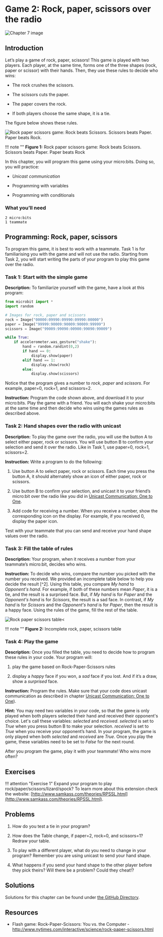 Game 2: Rock, paper, scissors over the radio
============================================

![Chapter 7 image](chapter7.png)

Introduction
------------

Let’s play a game of rock, paper, scissors! This game is played with two players.
Each player, at the same time, forms one
of the three shapes (rock, paper or scissor) with their hands. Then,
they use these rules to decide who wins:

- The rock crushes the scissors.

- The scissors cuts the paper.

- The paper covers the rock.

- If both players choose the same shape, it is a tie.

The figure below shows these rules.

![Rock paper scissors game: Rock beats Scissors. Scissors beats Paper. Paper beats Rock.](Rock-paper-scissors.jpg)

!!! note ""
	**Figure 1:** Rock paper scissors game: Rock beats Scissors. Scissors beats Paper. Paper beats Rock

In this chapter, you will program this game using your micro:bits. Doing
so, you will practice:

- *Unicast communication*

- Programming with variables

- Programming with conditionals

### What you’ll need

    2 micro:bits
    1 teammate

Programming: Rock, paper, scissors
----------------------------------

To program this game, it is best to work with a teammate. Task 1 is for
familiarising you with the game and will not use the radio. Starting
from Task 2, you will start writing the parts of your program to play
this game over the radio.

### Task 1: Start with the simple game

**Description:** To familiarize yourself with the game, have a look at this program:

```Python
from microbit import *
import random

# Images for rock, paper and scissors
rock = Image("00000:09990:09990:09990:00000")
paper = Image("99999:90009:90009:90009:99999")
scissors = Image("99009:99090:00900:99090:99009")

while True:
    if accelerometer.was_gesture("shake"):
        hand = random.randint(0,2)
        if hand == 0:
            display.show(paper)
        elif hand == 1:
            display.show(rock)
        else:
            display.show(scissors)
```
Notice that the program gives a number to *rock*, *paper* and
*scissors*. For example, paper=0, rock=1, and scissors=2.

**Instruction:** Program the code shown above,
and download it to your micro:bits. Play the game with a
friend. You will each shake your micro:bits at the same time and then
decide who wins using the games rules as described above.

### Task 2: Hand shapes over the radio with unicast

**Description:** To play the game over the radio, you will use the button A to select either paper, rock or scissors.  You will use button B to confirm your
selection and send it over the radio. Like in Task 1, use paper=0, rock=1, scissors=2.

**Instruction:** Write a program to do the following:

1. Use button A to select paper, rock or scissors. Each time you press the button A, it should alternately show an icon of either paper, rock or scissors.

2. Use button B to confirm your selection, and unicast it to your friend’s micro:bit over the radio like you did in [Unicast Communication: One to One](../unicast/unicast.md).

3. Add code for receiving a number. When you receive a number, show the corresponding icon on the display. For example, if you received 0, display the paper icon.

Test with your teammate that you can send and receive your hand shape values over the radio.

### Task 3: Fill the table of rules

**Description:** Your program, when it receives a number from your
teammate’s micro:bit, decides who wins.

**Instruction:** To decide who
wins, compare the number you picked with the number you received. We
provided an incomplete table below to help you decide the result [^2]. Using this table, you
compare *My hand* to *Opponent's hand*. For example, if both of these
numbers mean *Paper*, it is a tie, and the result is a surprised face.
But, if *My hand* is for *Paper* and the *Opponent's hand* is for
*Scissors*, the result is a sad face. In contrast, if *My hand* is
for *Scissors* and the *Opponent's hand* is for *Paper*, then the result
is a happy face. Using the rules of the game, fill the rest of the table.

![Rock paper scissors table<](IncompleteRockPaperScissorsTable.png)

!!! note ""
	**Figure 2:** Incomplete rock, paper, scissors table
	
### Task 4: Play the game

**Description:** Once you filled the table, you need to decide how to
program these rules in your code. Your program will:

1. play the game based on Rock-Paper-Scissors rules

2. display a *happy* face if you won, a *sad* face if you lost. And if it’s a draw, show a *surprised* face.

**Instruction:** Program the rules. Make sure that your code does unicast communication as described in chapter [Unicast Communication: One to One](../unicast/unicast.md)).

**Hint:** You may need two variables in your code, so that the game is only played when both players selected their hand and received their opponent's choice. Let's call these variables: *selected* and *received*. *selected* is set to *True* when you press button B to make your selection. *received* is set to *True* when you receive your opponent’s hand. In your program, the game is only played when both *selected* and *received* are *True*. Once you play the game, these variables need to be set to *False* for the next round.

After you program the game, play it with your teammate! Who
wins more often?
	
Exercises
---------

!!! attention "Exercise 1"
	Expand your program to play rock/paper/scissors/lizard/spock? 
	To learn more about this extension check the website: [http://www.samkass.com/theories/RPSSL.html](http://www.samkass.com/theories/RPSSL.html).

Problems
--------

1. How do you test a tie in your program?

2. How does the Table change, if paper=2, rock=0, and scissors=1? Redraw your table.

3. To play with a different player, what do you need to change in your program? Remember you are using unicast to send your hand shape.

4. What happens if you send your hand shape to the other player before they pick theirs? Will there be a problem? Could they cheat!?

Solutions
---------

Solutions for this chapter can be found under [the GitHub Directory](/code).

Resources
---------

- Flash game: Rock-Paper-Scissors: You vs. the Computer -
    <http://www.nytimes.com/interactive/science/rock-paper-scissors.html>

